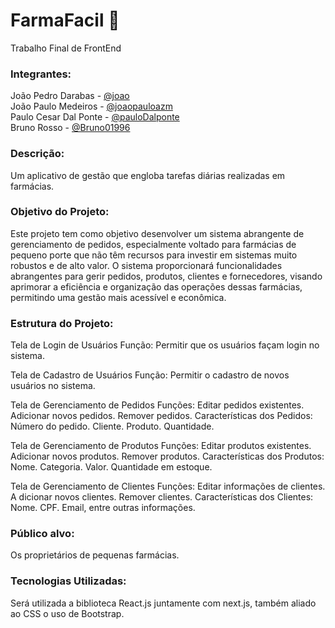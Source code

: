 # FarmaFacil :pill:
Trabalho Final de FrontEnd

### Integrantes:
João Pedro Darabas - [@joao](https://github.com/jpdarabas)<br>
João Paulo Medeiros - [@joaopauloazm](https://github.com/joaopauloazm)<br>
Paulo Cesar Dal Ponte - [@pauloDalponte](https://github.com/pauloDalponte)<br>
Bruno Rosso - [@Bruno01996](https://github.com/Bruno01996)<br>

### Descrição:
Um aplicativo de gestão que engloba tarefas diárias realizadas em farmácias.
  
### Objetivo do Projeto:
  Este projeto tem como objetivo desenvolver um sistema abrangente de gerenciamento de pedidos, especialmente voltado para farmácias de pequeno porte que não têm recursos para investir em sistemas muito robustos e de alto valor. O sistema proporcionará funcionalidades abrangentes para gerir pedidos, produtos, clientes e fornecedores, visando aprimorar a eficiência e organização das operações dessas farmácias, permitindo uma gestão mais acessível e econômica.

### Estrutura do Projeto:
Tela de Login de Usuários
  Função: Permitir que os usuários façam login no sistema.

Tela de Cadastro de Usuários
  Função: Permitir o cadastro de novos usuários no sistema.

Tela de Gerenciamento de Pedidos
  Funções:
  Editar pedidos existentes.
  Adicionar novos pedidos.
  Remover pedidos.
  Características dos Pedidos:
  Número do pedido.
  Cliente.
  Produto.
  Quantidade.

Tela de Gerenciamento de Produtos
  Funções:
  Editar produtos existentes.
  Adicionar novos produtos.
  Remover produtos.
  Características dos Produtos:
  Nome.
  Categoria.
  Valor.
  Quantidade em estoque.

Tela de Gerenciamento de Clientes
  Funções:
  Editar informações de clientes.
  A dicionar novos clientes.
  Remover clientes.
  Características dos Clientes:
  Nome.
  CPF.
  Email, entre outras informações.

### Público alvo:
Os proprietários de pequenas farmácias.

### Tecnologias Utilizadas:
Será utilizada a biblioteca React.js juntamente com next.js, também aliado ao CSS o uso de Bootstrap.
